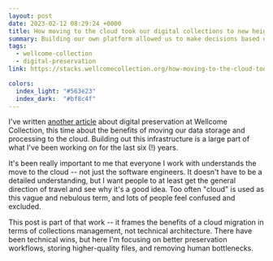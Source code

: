 ```yaml
---
layout: post
date: 2023-02-12 08:29:24 +0000
title: How moving to the cloud took our digital collections to new heights
summary: Building our own platform allowed us to make decisions based on what’s best for the collections, and not the limitations of our digital infrastructure.
tags:
  - wellcome-collection
  - digital-preservation
link: https://stacks.wellcomecollection.org/how-moving-to-the-cloud-took-our-digital-collections-to-new-heights-2dc5a896f0be

colors:
  index_light: "#563e23"
  index_dark:  "#bf8c4f"
---
```


I've written [another article] about digital preservation at Wellcome Collection, this time about the benefits of moving our data storage and processing to the cloud.
Building out this infrastructure is a large part of what I've been working on for the last six (!) years.

It's been really important to me that everyone I work with understands the move to the cloud -- not just the software engineers.
It doesn't have to be a detailed understanding, but I want people to at least get the general direction of travel and see why it's a good idea.
Too often "cloud" is used as this vague and nebulous term, and lots of people feel confused and excluded.

This post is part of that work -- it frames the benefits of a cloud migration in terms of collections management, not technical architecture.
There have been technical wins, but here I'm focusing on better preservation workflows, storing higher-quality files, and removing human bottlenecks.

[another article]: https://stacks.wellcomecollection.org/how-moving-to-the-cloud-took-our-digital-collections-to-new-heights-2dc5a896f0be
